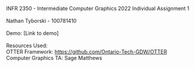 INFR 2350 - Intermediate Computer Graphics 2022 
Individual Assignment 1
<br> <br>
Nathan Tyborski - 100781410
<br> <br>
Demo: [Link to demo]
<br> <br>
Resources Used: <br>
OTTER Framework: https://github.com/Ontario-Tech-GDW/OTTER <br>
Computer Graphics TA: Sage Matthews
